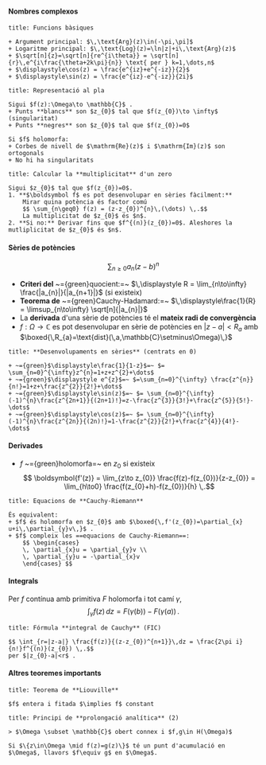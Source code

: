 #### Nombres **complexos**

```ad-def
title: Funcions bàsiques

+ Argument principal: $\,\text{Arg}(z)\in(-\pi,\pi]$
+ Logaritme principal: $\,\text{Log}(z)=\ln|z|+i\,\text{Arg}(z)$
+ $\sqrt[n]{z}=\sqrt[n]{re^{i\theta}} = \sqrt[n]{r}\,e^{i\frac{\theta+2k\pi}{n}} \text{ per } k=1,\dots,n$
+ $\displaystyle\cos(z) = \frac{e^{iz}+e^{-iz}}{2}$
+ $\displaystyle\sin(z) = \frac{e^{iz}-e^{-iz}}{2i}$
```

```ad-graph
title: Representació al pla

Sigui $f(z):\Omega\to \mathbb{C}$ .
+ Punts **blancs** son $z_{0}$ tal que $f(z_{0})\to \infty$ (singularitat)
+ Punts **negres** son $z_{0}$ tal que $f(z_{0})=0$

Si $f$ holomorfa:
+ Corbes de nivell de $\mathrm{Re}(z)$ i $\mathrm{Im}(z)$ son ortogonals
+ No hi ha singularitats
```

```ad-met
title: Calcular la **multiplicitat** d'un zero

Sigui $z_{0}$ tal que $f(z_{0})=0$.
1. **$\boldsymbol f$ es pot desenvolupar en sèries fàcilment:**
	Mirar quina potència és factor comú
	$$ \sum_{n\geq0} f(z) = (z-z_{0})^{n}\,(\dots) \,.$$
	La multiplicitat de $z_{0}$ és $n$.
2. **Si no:** Derivar fins que $f^{(n)}(z_{0})=0$. Aleshores la mutliplicitat de $z_{0}$ és $n$.
```


#### **Sèries** de potències

$$ \sum_{n\geq0} a_{n}(z-b)^{n} $$

+ **Criteri del** ~={green}quocient:=~ $\,\displaystyle R = \lim_{n\to\infty} \frac{|a_{n}|}{|a_{n+1}|}$ (si existeix)
+ **Teorema de** ~={green}Cauchy-Hadamard:=~ $\,\displaystyle\frac{1}{R} = \limsup_{n\to\infty} \sqrt[n]{|a_{n}|}$
+ La **derivada** d'una sèrie de potències té el **mateix radi de convergència**
+ $f:\Omega\to \mathbb{C}$ es pot desenvolupar en sèrie de potències en $|z-a|<R_{a}$ amb $\boxed{\,R_{a}=\text{dist}(\,a,\mathbb{C}\setminus\Omega)\,}$

```ad-def
title: **Desenvolupaments en sèries** (centrats en 0)

+ ~={green}$\displaystyle\frac{1}{1-z}$=~ $= \sum_{n=0}^{\infty}z^{n}=1+z+z^{2}+\dots$
+ ~={green}$\displaystyle e^{z}$=~ $=\sum_{n=0}^{\infty} \frac{z^{n}}{n!}=1+z+\frac{z^{2}}{2!}+\dots$
+ ~={green}$\displaystyle\sin(z)$=~ $= \sum_{n=0}^{\infty} (-1)^{n}\frac{z^{2n+1}}{(2n+1)!}=z-\frac{z^{3}}{3!}+\frac{z^{5}}{5!}-\dots$
+ ~={green}$\displaystyle\cos(z)$=~ $= \sum_{n=0}^{\infty} (-1)^{n}\frac{z^{2n}}{(2n)!}=1-\frac{z^{2}}{2!}+\frac{z^{4}}{4!}-\dots$
```


#### **Derivades**

+ $f$ ~={green}holomorfa=~ en $z_{0}$ si existeix
	$$ \boldsymbol{f'(z)} = \lim_{z\to z_{0}} \frac{f(z)-f(z_{0})}{z-z_{0}} = \lim_{h\to0} \frac{f(z_{0}+h)-f(z_{0})}{h} \,.$$

```ad-teor
title: Equacions de **Cauchy-Riemann**

És equivalent:
+ $f$ és holomorfa en $z_{0}$ amb $\boxed{\,f'(z_{0})=\partial_{x} u+i\,\partial_{y}v\,}$ .
+ $f$ compleix les ==equacions de Cauchy-Riemann==:
	$$ \begin{cases}
	\, \partial_{x}u = \partial_{y}v \\
	\, \partial_{y}u = -\partial_{x}v
	\end{cases} $$
```

#### **Integrals**

Per $f$ contínua amb primitiva $F$ holomorfa i tot camí $\gamma$,
$$\int_{\gamma} f(z)\,dz = F(\gamma(b))-F(\gamma(a))\,.$$

```ad-teor
title: Fórmula **integral de Cauchy** (FIC)

$$ \int_{r=|z-a|} \frac{f(z)}{(z-z_{0})^{n+1}}\,dz = \frac{2\pi i}{n!}f^{(n)}(z_{0}) \,.$$
per $|z_{0}-a|<r$ .
```


#### Altres **teoremes** importants

```ad-teor
title: Teorema de **Liouville**

$f$ entera i fitada $\implies f$ constant
```

```ad-teor
title: Principi de **prolongació analítica** (2)

> $\Omega \subset \mathbb{C}$ obert connex i $f,g\in H(\Omega)$

Si $\{z\in\Omega \mid f(z)=g(z)\}$ té un punt d'acumulació en $\Omega$, llavors $f\equiv g$ en $\Omega$.
```